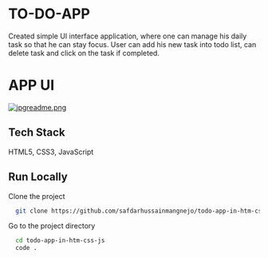 # TO-DO-APP

Created simple UI interface application, where one
can manage his daily task so that he can stay focus.
User can add his new task into todo list, can delete
task and click on the task if completed.

# APP UI

[![jpgreadme.png](https://i.postimg.cc/Y9LsXfVr/jpgreadme.png)](https://postimg.cc/KkFfjLxw)

## Tech Stack

HTML5, CSS3, JavaScript

## Run Locally

Clone the project

```bash
  git clone https://github.com/safdarhussainmangnejo/todo-app-in-htm-css-js

```

Go to the project directory

```bash
  cd todo-app-in-htm-css-js
  code .
```
